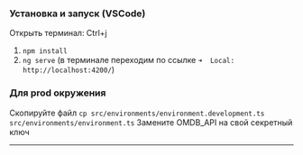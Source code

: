 ### Установка и запуск (VSCode)
Открыть терминал:
Ctrl+j
1. `npm install`
2. `ng serve` (в терминале переходим по ссылке `➜  Local:   http://localhost:4200/`)

### Для prod окружения

Скопируйте файл `cp src/environments/environment.development.ts src/environments/environment.ts`
Замените OMDB_API на свой секретный ключ

---

